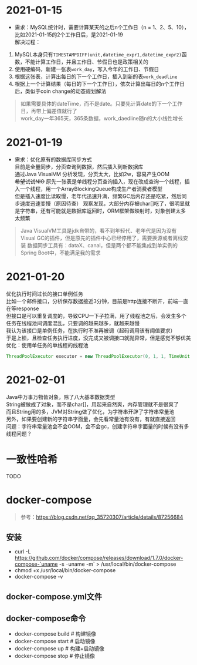 # 2021-01-15
- 需求：MySQL统计时，需要计算某天的之后n个工作日（n = 1、2、5、10），比如2021-01-15的2个工作日后，是2021-01-19  
解决过程：
1. MySQL本身只有`TIMESTAMPDIFF(unit,datetime_expr1,datetime_expr2)`函数，不能计算工作日，并且工作日、节假日也是政策相关的
2. 使用硬编码，新建一张表`work_day`，写入今年的工作日、节假日
3. 根据这张表，计算出每日的下一个工作日，插入到新的表`work_deadline`
4. 根据上一个计算结果（每日的下一个工作日），依次计算出每日的n个工作日后，类似于coin change的动态规划解法
> 如果需要具体的dateTime，而不是date。只要先计算date的下一个工作日，再带上偏差值就行了  
work_day一年365天，365条数据，work_daedline随n的大小线性增长

# 2021-01-19
- 需求：优化原有的数据库同步方式  
目前是全量同步，分页查询到数据，然后插入到新数据库  
通过Java VisualVM 分析发现，分页太大，比如2w，容易产生OOM  
<del>希望试试NIO</del>
原先一张表是单线程分页查询插入，现在改成查询一个线程，插入一个线程，用一个ArrayBlockingQueue构成生产者消费者模型  
但是插入速度比读取慢，老年代迅速升满，频繁GC后内存还是吃紧，然后同步速度迅速变慢（原因待查）
观察发现，大部分内存被char[]吃了，很明显就是字符串，还有可能就是数据库返回时，ORM框架做映射时，对象创建太多太频繁  

> Java VisualVM工具是jdk自带的，看不到年轻代、老年代是因为没有Visual GC的插件，但是原先的插件中心已经停用了，需要换源或者离线安装
> 数据同步工具有：dataX、canal，但是两个都不能集成到单实例的Spring Boot中，不能满足我的需求

# 2021-01-20
优化执行时间过长的接口单例任务  
比如一个邮件接口，分析保存数据接近3分钟，目前是http连接不断开，前端一直在等response  
但接口是可以重复调度的，导致CPU一下子拉满，用了线程池之后，会发生多个任务在线程池间调度混乱，只要调的越来越多，就越来越慢  
我认为该接口是单例任务，在执行时不准再被调（起码调用该有阈值要求）  
于是上锁，且检查任务执行进度，没完成又被调接口就抛异常，但是感觉不够优美  
优化：使用单任务的单线程的线程池
```java
ThreadPoolExecutor executor = new ThreadPoolExecutor(0, 1, 1, TimeUnit.HOURS, new SynchronousQueue<>(), Executors.defaultThreadFactory(), (r, executor1) -> System.err.println("拒绝🙅！！"));
```

# 2021-02-01
Java中万事万物皆对象，除了八大基本数据类型  
String被做成了对象，而不是char[]，用起来自然爽，内存管理就不是很爽了  
而且String用的多，JVM对String做了优化，为字符串开辟了字符串常量池  
另外，如果要创建新的字符串字面量，会先看常量池有没有，有就直接返回  
问题：字符串常量池会不会OOM，会不会gc，创建字符串字面量的时候有没有多线程问题？  



# 一致性哈希
TODO


# docker-compose
> 参考：https://blog.csdn.net/qq_35720307/article/details/87256684
## 安装
- curl -L https://github.com/docker/compose/releases/download/1.7.0/docker-compose-`uname -s `-`uname -m` > /usr/local/bin/docker-compose
- chmod +x /usr/local/bin/docker-compose
- docker-compose -v

## docker-compose.yml文件

## docker-compose命令
- docker-compose build # 构建镜像
- docker-compose start # 启动镜像
- docker-compose up # 构建+启动镜像
- docker-compose stop # 停止镜像
